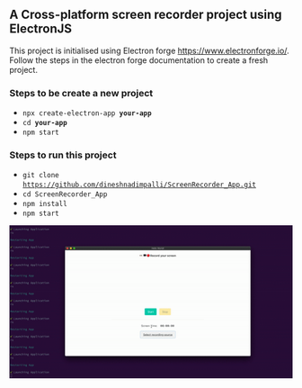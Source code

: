## A Cross-platform screen recorder project using ElectronJS

This project is initialised using Electron forge 
https://www.electronforge.io/. Follow the steps in the electron forge documentation to create a fresh project.

### Steps to be create a new project

- <code>npx create-electron-app <b>your-app</b></code>
- <code>cd <b>your-app</b></code>
- <code>npm start</code>


### Steps to run this project

- <code>git clone https://github.com/dineshnadimpalli/ScreenRecorder_App.git</code>
- <code>cd ScreenRecorder_App</code>
- <code>npm install</code>
- <code>npm start</code>

<p align='center'>
    <img src='./recorderDemo.gif' />
</p>
